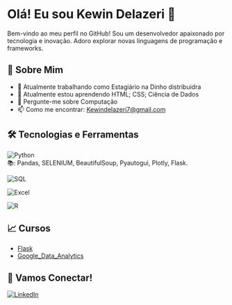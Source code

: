 # Olá! Eu sou Kewin Delazeri 👋

Bem-vindo ao meu perfil no GitHub! Sou um desenvolvedor apaixonado por tecnologia e inovação. Adoro explorar novas linguagens de programação e frameworks.

## 🚀 Sobre Mim

- 💼 Atualmente trabalhando como Estagiário na Dinho distribuidra
- 🌱 Atualmente estou aprendendo HTML; CSS; Ciência de Dados
- 💬 Pergunte-me sobre Computação
- 📫 Como me encontrar: Kewindelazeri7@gmail.com

## 🛠️ Tecnologias e Ferramentas

![Python](https://img.shields.io/badge/-Python-333333?style=flat&logo=python)    
    📚: Pandas, SELENIUM, BeautifulSoup, Pyautogui, Plotly, Flask.
  
![SQL](https://img.shields.io/badge/-SQL-333333?style=flat&logo=sql)

![Excel](https://img.shields.io/badge/-Excel-333333?style=flat&logo=microsoft-excel)

![R](https://img.shields.io/badge/-R-333333?style=flat&logo=r)

## 📈 Cursos
- [Flask](https://cursos.alura.com.br/degree/certificate/79978f3c-d162-44b6-a2db-903fea994d59?lang)
- [Google_Data_Analytics](https://www.coursera.org/account/accomplishments/specialization/certificate/QDZA84DXFBSQ)


## 🤝 Vamos Conectar!

[![LinkedIn](https://img.shields.io/badge/LinkedIn-0077B5?style=for-the-badge&logo=linkedin&logoColor=white)](https://www.linkedin.com/in/kewin-delazeri-5ab567238/?originalSubdomain=br)
